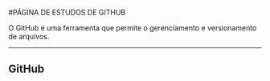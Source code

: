 #PÁGINA DE ESTUDOS DE GITHUB

O GitHub é uma ferramenta que permite o gerenciamento e versionamento de arquivos.

---
GitHub
---

